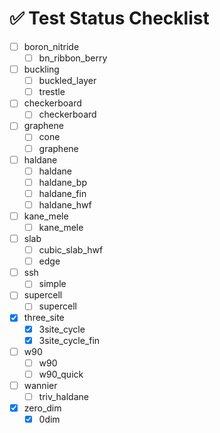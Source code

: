 # ✅ Test Status Checklist

- [ ] boron_nitride
    - [ ] bn_ribbon_berry
- [ ] buckling
    - [ ] buckled_layer
    - [ ] trestle
- [ ] checkerboard
    - [ ] checkerboard
- [ ] graphene
    - [ ] cone
    - [ ] graphene
- [ ] haldane
    - [ ] haldane
    - [ ] haldane_bp
    - [ ] haldane_fin
    - [ ] haldane_hwf
- [ ] kane_mele
    - [ ] kane_mele
- [ ] slab
    - [ ] cubic_slab_hwf
    - [ ] edge
- [ ] ssh
    - [ ] simple
- [ ] supercell
    - [ ] supercell
- [x] three_site
    - [x] 3site_cycle
    - [x] 3site_cycle_fin
- [ ] w90
    - [ ] w90
    - [ ] w90_quick
- [ ] wannier
    - [ ] triv_haldane
- [x] zero_dim
    - [x] 0dim
